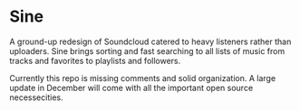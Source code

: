 # Sine
A ground-up redesign of Soundcloud catered to heavy listeners rather than uploaders. Sine brings sorting and fast searching to all lists of music from tracks and favorites to playlists and followers.

Currently this repo is missing comments and solid organization. A large update in December will come with all the important open source necessecities. 
